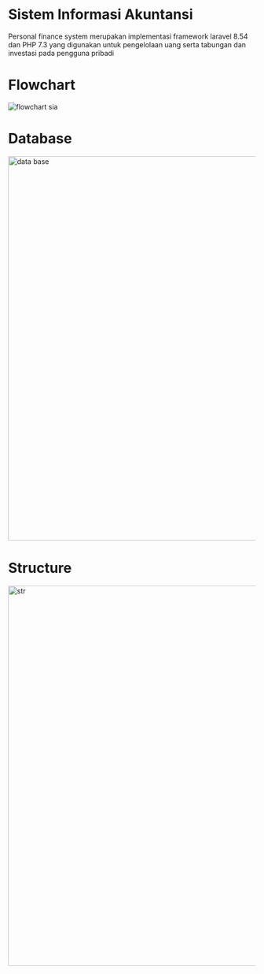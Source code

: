 # Sistem Informasi Akuntansi
Personal finance system merupakan implementasi framework laravel 8.54 dan PHP 7.3 yang digunakan untuk pengelolaan uang serta tabungan dan investasi pada pengguna pribadi
# Flowchart
![flowchart sia](https://github.com/Khairunnisazhafira/Personal-Finance-System/assets/152596345/3b0086b6-02ff-457b-a04b-b9f40083f1cf)

# Database
<img width="780" alt="data base" src="https://github.com/Khairunnisazhafira/Personal-Finance-System/assets/152596345/add629a3-44c2-40e0-b0f8-0134f115e88d">


# Structure
<img width="772" alt="str" src="https://github.com/Khairunnisazhafira/Personal-Finance-System/assets/152596345/ecfb88ff-0ccc-4380-a2c1-3c381ecbbb4f">


